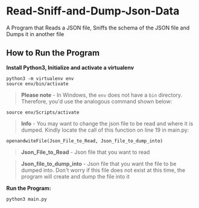 # Read-Sniff-and-Dump-Json-Data
A Program that Reads a JSON file, Sniffs the schema of the JSON file and Dumps it in another file

## How to Run the Program

**Install Python3, Initialize and activate a virtualenv**
```
python3 -m virtualenv env
source env/bin/activate
```
>**Please note** - In Windows, the `env` does not have a `bin` directory. Therefore, you'd use the analogous command shown below:
```
source env/Scripts/activate
```

>**Info** - You may want to change the json file to be read and where it is dumped. Kindly locate the call of this function on line 19 in main.py:
```
openandwiteFile(Json_File_to_Read, Json_file_to_dump_into)
```
>**Json_File_to_Read** - Json file that you want to read 

>**Json_file_to_dump_into** - Json file that you want the  file to be dumped into. Don't worry if this file does not exist at this time, the program will create and dump the file into it


**Run the Program:**
```
python3 main.py
```

